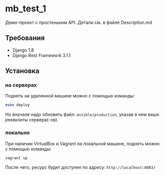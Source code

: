 # mb_test_1

Демо-проект с простеньким API. Детали см. в файле Description.md

## Требования
- Django 1.8
- Django Rest Framework 3.1.1


## Установка

### на серверах

Поднять на удаленной машине можно с помощью команды:

```bash
make deploy
```

Но вначале надо обновить файл: `ansible/production`, указав в нем ваши реквизиты сервера(-ов).


### локально

При наличии VirtualBox и Vagrant на локальной машине, поднять можно с помощью команды:

```bash
vagrant up
```

После чего, ресурс будет доступен по адресу: `http://localhost:8083/`
